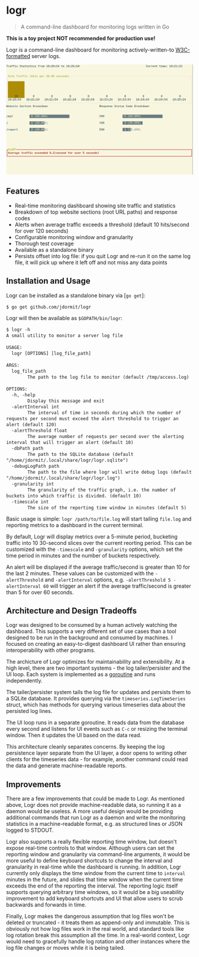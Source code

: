 # logr
> A command-line dashboard for monitoring logs written in Go

**This is a toy project NOT recommended for production use!**

Logr is a command-line dashboard for monitoring actively-written-to [W3C-formatted](https://www.w3.org/Daemon/User/Config/Logging.html) server logs.

![logr screenshot](./logr-demo.gif)

## Features
- Real-time monitoring dashboard showing site traffic and statistics
- Breakdown of top website sections (root URL paths) and response codes
- Alerts when average traffic exceeds a threshold (default 10 hits/second for over 120 seconds)
- Configurable monitoring window and granularity
- Thorough test coverage
- Available as a standalone binary
- Persists offset into log file: if you quit Logr and re-run it on the same log file, it will pick up where it left off and not miss any data points

## Installation and Usage
Logr can be installed as a standalone binary via [`go get`]:

    $ go get github.com/jdormit/logr
	
Logr will then be available as `$GOPATH/bin/logr`:

    $ logr -h
    A small utility to monitor a server log file
    
    USAGE:
      logr [OPTIONS] [log_file_path]
    
    ARGS:
      log_file_path
            The path to the log file to monitor (default /tmp/access.log)
    
    OPTIONS:
      -h, -help
            Display this message and exit
      -alertInterval int
        	The interval of time in seconds during which the number of requests per second must exceed the alert threshold to trigger an alert (default 120)
      -alertThreshold float
        	The average number of requests per second over the alerting interval that will trigger an alert (default 10)
      -dbPath path
        	The path to the SQLite database (default "/home/jdormit/.local/share/logr/logr.sqlite")
      -debugLogPath path
        	The path to the file where logr will write debug logs (default "/home/jdormit/.local/share/logr/logr.log")
      -granularity int
        	The granularity of the traffic graph, i.e. the number of buckets into which traffic is divided. (default 10)
      -timescale int
        	The size of the reporting time window in minutes (default 5)
			
Basic usage is simple: `logr /path/to/file.log` will start tailing `file.log` and reporting metrics to a dashboard in the current terminal. 

By default, Logr will display metrics over a 5-minute period, bucketing traffic into 10 30-second slices over the current reorting period. This can be customized with the `-timescale` and `-granularity` options, which set the time period in minutes and the number of buckets respectively.

An alert will be displayed if the average traffic/second is greater than 10 for the last 2 minutes. These values can be customized with the `-alertThreshold` and `-alertInterval` options, e.g. `-alertThreshold 5 -alertInterval 60` will trigger an alert if the average traffic/second is greater than 5 for over 60 seconds.

## Architecture and Design Tradeoffs
Logr was designed to be consumed by a human actively watching the dashboard. This supports a very different set of use cases than a tool designed to be run in the background and consumed by machines. I focused on creating an easy-to-digest dashboard UI rather than ensuring interoperability with other programs.

The archicture of Logr optimizes for maintainability and extensibility. At a high level, there are two important systems - the log tailer/persister and the UI loop. Each system is implemented as a [goroutine](https://golang.org/doc/effective_go.html#goroutines) and runs independently. 

The tailer/persister system tails the log file for updates and persists them to a SQLite database. It provides querying via the `timeseries.LogTimeSeries` struct, which has methods for querying various timeseries data about the persisted log lines.

The UI loop runs in a separate goroutine. It reads data from the database every second and listens for UI events such as `C-c` or resizing the terminal window. Then it updates the UI based on the data read.

This architecture cleanly separates concerns. By keeping the log persistence layer separate from the UI layer, a door opens to writing other clients for the timeseries data - for example, another command could read the data and generate machine-readable reports.

## Improvements
There are a few improvements that could be made to Logr. As mentioned above, Logr does not provide machine-readable data, so running it as a daemon would be useless. A more useful design would be providing additional commands that run Logr as a daemon and write the monitoring statistics in a machine-readable format, e.g. as structured lines or JSON logged to STDOUT.

Logr also supports a really flexible reporting time window, but doesn't expose real-time controls to that window. Although users can set the reporting window and granularity via command-line arguments, it would be more useful to define keyboard shortcuts to change the interval and granularity in real-time while the dashboard is running. In addition, Logr currently only displays the time window from the current time to `interval` minutes in the future, and slides that time window when the current time exceeds the end of the reporting the interval. The reporting logic itself supports querying arbitrary time windows, so it would be a big useability improvement to add keyboard shortcuts and UI that allow users to scrub backwards and forwards in time.

Finally, Logr makes the dangerous assumption that log files won't be deleted or truncated - it treats them as append-only and immutable. This is obviously not how log files work in the real world, and standard tools like log rotation break this assumption all the time. In a real-world context, Logr would need to gracefully handle log rotation and other instances where the log file changes or moves while it is being tailed.

